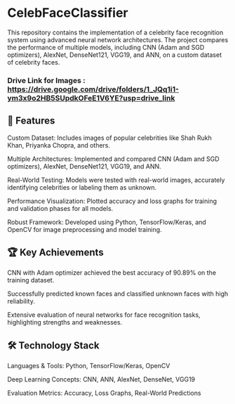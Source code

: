 # CelebFaceClassifier
This repository contains the implementation of a celebrity face recognition system using advanced neural network architectures. The project compares the performance of multiple models, including CNN (Adam and SGD optimizers), AlexNet, DenseNet121, VGG19, and ANN, on a custom dataset of celebrity faces.

### Drive Link for Images : https://drive.google.com/drive/folders/1_JQq1i1-ym3x9o2HB5SUpdkOFeE1V6YE?usp=drive_link

## 📌 Features
Custom Dataset: Includes images of popular celebrities like Shah Rukh Khan, Priyanka Chopra, and others.

Multiple Architectures: Implemented and compared CNN (Adam and SGD optimizers), AlexNet, DenseNet121, VGG19, and ANN.

Real-World Testing: Models were tested with real-world images, accurately identifying celebrities or labeling them as unknown.

Performance Visualization: Plotted accuracy and loss graphs for training and validation phases for all models.

Robust Framework: Developed using Python, TensorFlow/Keras, and OpenCV for image preprocessing and model training.
## 🏆 Key Achievements
CNN with Adam optimizer achieved the best accuracy of 90.89% on the training dataset.

Successfully predicted known faces and classified unknown faces with high reliability.

Extensive evaluation of neural networks for face recognition tasks, highlighting strengths and weaknesses.
## 🛠️ Technology Stack
Languages & Tools: Python, TensorFlow/Keras, OpenCV

Deep Learning Concepts: CNN, ANN, AlexNet, DenseNet, VGG19

Evaluation Metrics: Accuracy, Loss Graphs, Real-World Predictions
